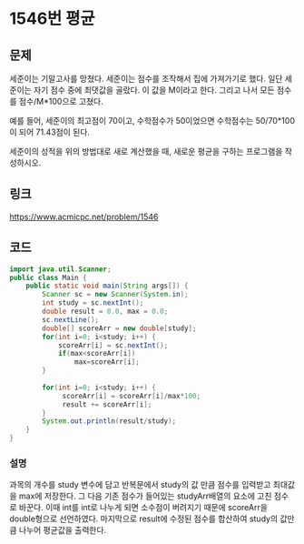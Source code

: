 # 1546번 평균

## 문제

세준이는 기말고사를 망쳤다. 세준이는 점수를 조작해서 집에 가져가기로 했다. 일단 세준이는 자기 점수 중에 최댓값을 골랐다. 이 값을 M이라고 한다. 그리고 나서 모든 점수를 점수/M*100으로 고쳤다.

예를 들어, 세준이의 최고점이 70이고, 수학점수가 50이었으면 수학점수는 50/70*100이 되어 71.43점이 된다.

세준이의 성적을 위의 방법대로 새로 계산했을 때, 새로운 평균을 구하는 프로그램을 작성하시오.

## 링크

https://www.acmicpc.net/problem/1546

## 코드

```java
import java.util.Scanner;
public class Main {
	public static void main(String args[]) {
		Scanner sc = new Scanner(System.in);
		int study = sc.nextInt();
		double result = 0.0, max = 0.0;
		sc.nextLine();
		double[] scoreArr = new double[study];
		for(int i=0; i<study; i++) {
			scoreArr[i] = sc.nextInt();
			if(max<scoreArr[i])
				max=scoreArr[i];
		}
		
		for(int i=0; i<study; i++) {
			 scoreArr[i] = scoreArr[i]/max*100;
			 result += scoreArr[i];
		}
		System.out.println(result/study);
	}
}
```

### 설명

과목의 개수를 study 변수에 담고 반복문에서 study의 값 만큼 점수를 입력받고 최대값을 max에 저장한다. 그 다음 기존 점수가 들어있는 studyArr배열의 요소에 고친 점수로 바꾼다. 이때 int를 int로 나누게 되면 소수점이 버려지기 때문에 scoreArr을 double형으로 선언하였다. 마지막으로 result에 수정된 점수를 합산하여 study의 값만큼 나누어 평균값을 출력한다.